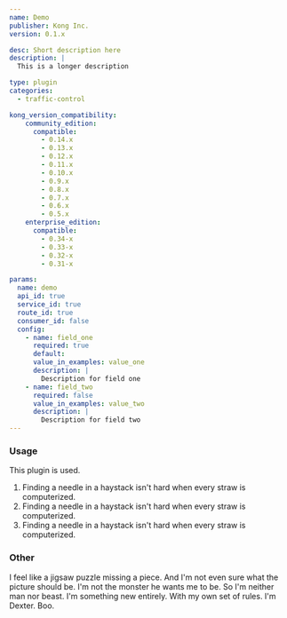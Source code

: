 ```yaml
---
name: Demo
publisher: Kong Inc.
version: 0.1.x

desc: Short description here
description: |
  This is a longer description

type: plugin
categories:
  - traffic-control

kong_version_compatibility:
    community_edition:
      compatible:
        - 0.14.x
        - 0.13.x
        - 0.12.x
        - 0.11.x
        - 0.10.x
        - 0.9.x
        - 0.8.x
        - 0.7.x
        - 0.6.x
        - 0.5.x
    enterprise_edition:
      compatible:
        - 0.34-x
        - 0.33-x
        - 0.32-x
        - 0.31-x

params:
  name: demo
  api_id: true
  service_id: true
  route_id: true
  consumer_id: false
  config:
    - name: field_one
      required: true
      default:
      value_in_examples: value_one
      description: |
        Description for field one
    - name: field_two
      required: false
      value_in_examples: value_two
      description: |
        Description for field two
---
```


### Usage

This plugin is used.

1. Finding a needle in a haystack isn't hard when every straw is computerized.
1. Finding a needle in a haystack isn't hard when every straw is computerized.
1. Finding a needle in a haystack isn't hard when every straw is computerized.

### Other

I feel like a jigsaw puzzle missing a piece. And I'm not even sure what the picture should be. I'm not the monster he wants me to be. So I'm neither man nor beast. I'm something new entirely. With my own set of rules. I'm Dexter. Boo.

